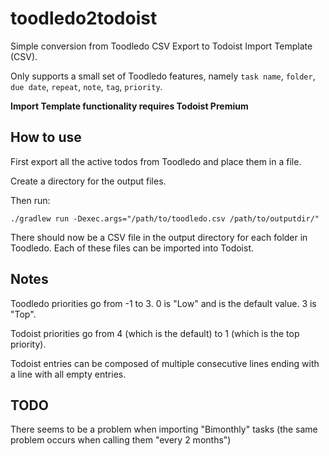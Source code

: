 # toodledo2todoist
Simple conversion from Toodledo CSV Export to Todoist Import Template (CSV).

Only supports a small set of Toodledo features, namely `task name`, 
`folder`, `due date`, `repeat`, `note`, `tag`, `priority`.

**Import Template functionality requires Todoist Premium**

## How to use
First export all the active todos from Toodledo and place them in a file.

Create a directory for the output files. 

Then run:

`./gradlew run -Dexec.args="/path/to/toodledo.csv /path/to/outputdir/"`

There should now be a CSV file in the output directory for each folder in Toodledo.
Each of these files can be imported into Todoist.

## Notes
Toodledo priorities go from -1 to 3. 0 is "Low" and is the default value. 3 is "Top".

Todoist priorities go from 4 (which is the default) to 1 (which is the top priority).

Todoist entries can be composed of multiple consecutive lines ending with a line with all empty entries.

## TODO
There seems to be a problem when importing "Bimonthly" tasks (the same problem occurs
when calling them "every 2 months")